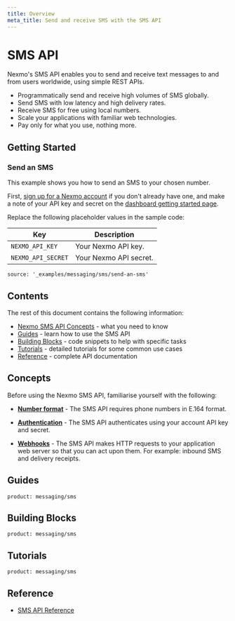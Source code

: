 ```yaml
---
title: Overview
meta_title: Send and receive SMS with the SMS API
---
```


# SMS API

Nexmo's SMS API enables you to send and receive text messages to and from users worldwide, using simple REST APIs.

* Programmatically send and receive high volumes of SMS globally.
* Send SMS with low latency and high delivery rates.
* Receive SMS for free using local numbers.
* Scale your applications with familiar web technologies.
* Pay only for what you use, nothing more.

## Getting Started

### Send an SMS

This example shows you how to send an SMS to your chosen number.

First, [sign up for a Nexmo account](https://dashboard.nexmo.com/sign-up) if you don't already have one, and make a note of your API key and secret on the [dashboard getting started page](https://dashboard.nexmo.com/getting-started-guide).

Replace the following placeholder values in the sample code:

Key | Description
-- | --
`NEXMO_API_KEY` | Your Nexmo API key.
`NEXMO_API_SECRET` | Your Nexmo API secret.

```building_blocks
source: '_examples/messaging/sms/send-an-sms'
```

## Contents

The rest of this document contains the following information:

* [Nexmo SMS API Concepts](#concepts) - what you need to know
* [Guides](#guides) - learn how to use the SMS API
* [Building Blocks](#building-blocks) - code snippets to help with specific tasks
* [Tutorials](#tutorials) - detailed tutorials for some common use cases
* [Reference](#reference) - complete API documentation

## Concepts

Before using the Nexmo SMS API, familiarise yourself with the following:

* **[Number format](/voice/voice-api/guides/numbers)** - The SMS API requires phone numbers in E.164 format.

* **[Authentication](/concepts/guides/authentication)** - The SMS API authenticates using your account API key and secret.

* **[Webhooks](/concepts/guides/webhooks)** - The SMS API makes HTTP requests to your application web server so that you can act upon them. For example: inbound SMS and delivery receipts.


## Guides

```concept_list
product: messaging/sms
```

## Building Blocks

```building_block_list
product: messaging/sms
```

## Tutorials

```tutorials
product: messaging/sms
```

## Reference

* [SMS API Reference](/api/sms)
